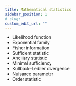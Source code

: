 ```yaml
---
title: Mathematical statistics
sidebar_position: 1
# slug: 
custom_edit_url: ""
---
```


- Likelihood function
- Exponential family
- Fisher information
- Sufficient statistic
- Ancillary statistic
- Minimal sufficiency
- Kullback–Leibler divergence
- Nuisance parameter
- Order statistic